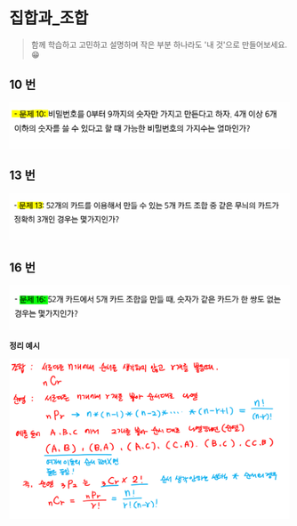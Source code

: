 # 집합과_조합

> 함께 학습하고 고민하고 설명하며 작은 부분 하나라도 '내 것'으로 만들어보세요. 😁

## 10 번

![집합과조합론_10](3_집합과_조합.assets/집합과조합론_10.PNG)

## 13 번

![집합과조합론_13](3_집합과_조합.assets/집합과조합론_13.PNG)

## 16 번

![집합과조합론_16](3_집합과_조합.assets/집합과조합론_16.PNG)

**정리 예시**

![예시2](3_집합과_조합.assets/예시2.png)